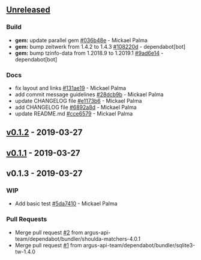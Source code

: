 <a name="unreleased"></a>
## [Unreleased]

### Build
- **gem:** update parallel gem [#036b48e](https://github.com/argus-api-team/activestorage-openstack/commit/036b48e) - Mickael Palma
- **gem:** bump zeitwerk from 1.4.2 to 1.4.3 [#108220d](https://github.com/argus-api-team/activestorage-openstack/commit/108220d) - dependabot[bot]
- **gem:** bump tzinfo-data from 1.2018.9 to 1.2019.1 [#9ad6e14](https://github.com/argus-api-team/activestorage-openstack/commit/9ad6e14) - dependabot[bot]

### Docs
- fix layout and links [#131ae19](https://github.com/argus-api-team/activestorage-openstack/commit/131ae19) - Mickael Palma
- add commit message guidelines [#28dcb9b](https://github.com/argus-api-team/activestorage-openstack/commit/28dcb9b) - Mickael Palma
- update CHANGELOG file [#e1173b6](https://github.com/argus-api-team/activestorage-openstack/commit/e1173b6) - Mickael Palma
- add CHANGELOG file [#6892a8d](https://github.com/argus-api-team/activestorage-openstack/commit/6892a8d) - Mickael Palma
- update README.md [#cce6579](https://github.com/argus-api-team/activestorage-openstack/commit/cce6579) - Mickael Palma


<a name="v0.1.2"></a>
## [v0.1.2] - 2019-03-27

<a name="v0.1.1"></a>
## [v0.1.1] - 2019-03-27

<a name="v0.1.3"></a>
## v0.1.3 - 2019-03-27
### WIP
- Add basic test [#5da7410](https://github.com/argus-api-team/activestorage-openstack/commit/5da7410) - Mickael Palma

### Pull Requests
- Merge pull request [#2](https://github.com/argus-api-team/activestorage-openstack/issues/2) from argus-api-team/dependabot/bundler/shoulda-matchers-4.0.1
- Merge pull request [#1](https://github.com/argus-api-team/activestorage-openstack/issues/1) from argus-api-team/dependabot/bundler/sqlite3-tw-1.4.0


[Unreleased]: https://github.com/argus-api-team/activestorage-openstack/compare/v0.1.2...HEAD
[v0.1.2]: https://github.com/argus-api-team/activestorage-openstack/compare/v0.1.1...v0.1.2
[v0.1.1]: https://github.com/argus-api-team/activestorage-openstack/compare/v0.1.3...v0.1.1
